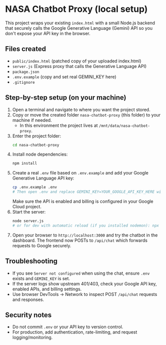 # NASA Chatbot Proxy (local setup)

This project wraps your existing `index.html` with a small Node.js backend that securely calls the Google Generative Language (Gemini) API so you don't expose your API key in the browser.

## Files created
- `public/index.html` (patched copy of your uploaded index.html)
- `server.js` (Express proxy that calls the Generative Language API)
- `package.json`
- `.env.example` (copy and set real GEMINI_KEY here)
- `.gitignore`

## Step-by-step setup (on your machine)

1. Open a terminal and navigate to where you want the project stored.
2. Copy or move the created folder `nasa-chatbot-proxy` (this folder) to your machine if needed.
   - In this environment the project lives at `/mnt/data/nasa-chatbot-proxy`.
3. Enter the project folder:
   ```bash
   cd nasa-chatbot-proxy
   ```
4. Install node dependencies:
   ```bash
   npm install
   ```
5. Create a real `.env` file based on `.env.example` and add your Google Generative Language API key:
   ```bash
   cp .env.example .env
   # Then open .env and replace GEMINI_KEY=YOUR_GOOGLE_API_KEY_HERE with your key
   ```
   Make sure the API is enabled and billing is configured in your Google Cloud project.
6. Start the server:
   ```bash
   node server.js
   # or for dev with automatic reload (if you installed nodemon): npx nodemon server.js
   ```
7. Open your browser to `http://localhost:3000` and try the chatbot in the dashboard. The frontend now POSTs to `/api/chat` which forwards requests to Google securely.

## Troubleshooting
- If you see `Server not configured` when using the chat, ensure `.env` exists and `GEMINI_KEY` is set.
- If the server logs show upstream 401/403, check your Google API key, enabled APIs, and billing settings.
- Use browser DevTools -> Network to inspect POST `/api/chat` requests and responses.

## Security notes
- Do not commit `.env` or your API key to version control.
- For production, add authentication, rate-limiting, and request logging/monitoring.
